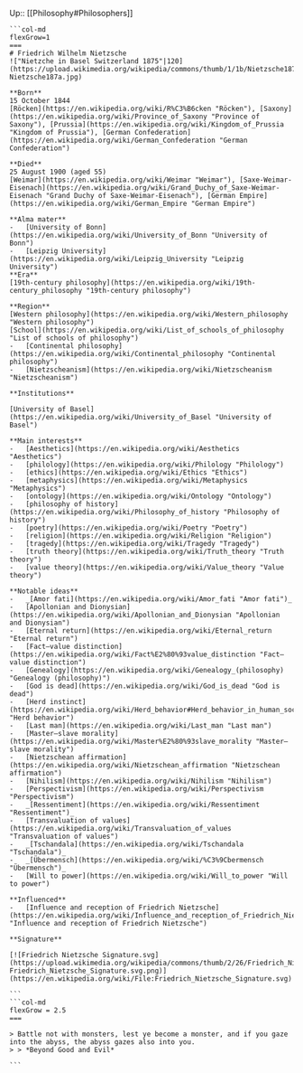 Up:: [[Philosophy#Philosophers]]

````col
```col-md
flexGrow=1
===
# Friedrich Wilhelm Nietzsche
!["Nietzche in Basel Switzerland 1875"|120](https://upload.wikimedia.org/wikipedia/commons/thumb/1/1b/Nietzsche187a.jpg/220px-Nietzsche187a.jpg)

**Born**
15 October 1844
[Röcken](https://en.wikipedia.org/wiki/R%C3%B6cken "Röcken"), [Saxony](https://en.wikipedia.org/wiki/Province_of_Saxony "Province of Saxony"), [Prussia](https://en.wikipedia.org/wiki/Kingdom_of_Prussia "Kingdom of Prussia"), [German Confederation](https://en.wikipedia.org/wiki/German_Confederation "German Confederation")

**Died**
25 August 1900 (aged 55)
[Weimar](https://en.wikipedia.org/wiki/Weimar "Weimar"), [Saxe-Weimar-Eisenach](https://en.wikipedia.org/wiki/Grand_Duchy_of_Saxe-Weimar-Eisenach "Grand Duchy of Saxe-Weimar-Eisenach"), [German Empire](https://en.wikipedia.org/wiki/German_Empire "German Empire")

**Alma mater**
-   [University of Bonn](https://en.wikipedia.org/wiki/University_of_Bonn "University of Bonn")
-   [Leipzig University](https://en.wikipedia.org/wiki/Leipzig_University "Leipzig University")
**Era**
[19th-century philosophy](https://en.wikipedia.org/wiki/19th-century_philosophy "19th-century philosophy")

**Region**
[Western philosophy](https://en.wikipedia.org/wiki/Western_philosophy "Western philosophy")
[School](https://en.wikipedia.org/wiki/List_of_schools_of_philosophy "List of schools of philosophy")
-   [Continental philosophy](https://en.wikipedia.org/wiki/Continental_philosophy "Continental philosophy")
-   [Nietzscheanism](https://en.wikipedia.org/wiki/Nietzscheanism "Nietzscheanism")

**Institutions**

[University of Basel](https://en.wikipedia.org/wiki/University_of_Basel "University of Basel")

**Main interests**
-   [Aesthetics](https://en.wikipedia.org/wiki/Aesthetics "Aesthetics")
-   [philology](https://en.wikipedia.org/wiki/Philology "Philology")
-   [ethics](https://en.wikipedia.org/wiki/Ethics "Ethics")
-   [metaphysics](https://en.wikipedia.org/wiki/Metaphysics "Metaphysics")
-   [ontology](https://en.wikipedia.org/wiki/Ontology "Ontology")
-   [philosophy of history](https://en.wikipedia.org/wiki/Philosophy_of_history "Philosophy of history")
-   [poetry](https://en.wikipedia.org/wiki/Poetry "Poetry")
-   [religion](https://en.wikipedia.org/wiki/Religion "Religion")
-   [tragedy](https://en.wikipedia.org/wiki/Tragedy "Tragedy")
-   [truth theory](https://en.wikipedia.org/wiki/Truth_theory "Truth theory")
-   [value theory](https://en.wikipedia.org/wiki/Value_theory "Value theory")

**Notable ideas**
-   _[Amor fati](https://en.wikipedia.org/wiki/Amor_fati "Amor fati")_
-   [Apollonian and Dionysian](https://en.wikipedia.org/wiki/Apollonian_and_Dionysian "Apollonian and Dionysian")
-   [Eternal return](https://en.wikipedia.org/wiki/Eternal_return "Eternal return")
-   [Fact–value distinction](https://en.wikipedia.org/wiki/Fact%E2%80%93value_distinction "Fact–value distinction")
-   [Genealogy](https://en.wikipedia.org/wiki/Genealogy_(philosophy) "Genealogy (philosophy)")
-   [God is dead](https://en.wikipedia.org/wiki/God_is_dead "God is dead")
-   [Herd instinct](https://en.wikipedia.org/wiki/Herd_behavior#Herd_behavior_in_human_societies "Herd behavior")
-   [Last man](https://en.wikipedia.org/wiki/Last_man "Last man")
-   [Master–slave morality](https://en.wikipedia.org/wiki/Master%E2%80%93slave_morality "Master–slave morality")
-   [Nietzschean affirmation](https://en.wikipedia.org/wiki/Nietzschean_affirmation "Nietzschean affirmation")
-   [Nihilism](https://en.wikipedia.org/wiki/Nihilism "Nihilism")
-   [Perspectivism](https://en.wikipedia.org/wiki/Perspectivism "Perspectivism")
-   _[Ressentiment](https://en.wikipedia.org/wiki/Ressentiment "Ressentiment")_
-   [Transvaluation of values](https://en.wikipedia.org/wiki/Transvaluation_of_values "Transvaluation of values")
-   _[Tschandala](https://en.wikipedia.org/wiki/Tschandala "Tschandala")_
-   _[Übermensch](https://en.wikipedia.org/wiki/%C3%9Cbermensch "Übermensch")_
-   [Will to power](https://en.wikipedia.org/wiki/Will_to_power "Will to power")

**Influenced**
-   [Influence and reception of Friedrich Nietzsche](https://en.wikipedia.org/wiki/Influence_and_reception_of_Friedrich_Nietzsche "Influence and reception of Friedrich Nietzsche")

**Signature**

[![Friedrich Nietzsche Signature.svg](https://upload.wikimedia.org/wikipedia/commons/thumb/2/26/Friedrich_Nietzsche_Signature.svg/150px-Friedrich_Nietzsche_Signature.svg.png)](https://en.wikipedia.org/wiki/File:Friedrich_Nietzsche_Signature.svg)

```
```col-md
flexGrow = 2.5
===

> Battle not with monsters, lest ye become a monster, and if you gaze into the abyss, the abyss gazes also into you.
> > *Beyond Good and Evil*

```
````

